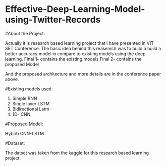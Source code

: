 # Effective-Deep-Learning-Model-using-Twitter-Records


#About the Project:

Actually it is research based learning project that I have presented in VIT SET Conference.
The basic idea behind this reasearch was to build a build a better accuracy model in compare to existing models using the deep learning.
Final 1- contains the existing models
Final 2- contains the proposed Model

And the proposed architecture and more details are in the conference paper above.

#Existing models used:

1. Simple RNN
2. Single layer LSTM
3. Bidirectional Lstm
4. 1D- CNN

#Proposed Model:

Hybrib CNN-LSTM

#Dataset:

The datset was taken from the kaggle for this research based learning project.
